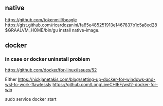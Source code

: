 ## native

https://github.com/tokenmill/beagle
https://gist.github.com/ricardozanini/fa65e485251913e1467837b1c5a8ed28
\$GRAALVM_HOME/bin/gu install native-image.

## docker

### in case or docker uninstall problem

https://github.com/docker/for-linux/issues/52

Either
https://nickjanetakis.com/blog/setting-up-docker-for-windows-and-wsl-to-work-flawlessly
https://github.com/LongLiveCHIEF/wsl2-docker-for-win

sudo service docker start
